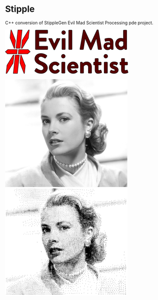 # Stipple

C++ conversion of StippleGen Evil Mad Scientist Processing pde project.

<a href="https://www.evilmadscientist.com/2012/stipplegen-weighted-voronoi-stippling-and-tsp-paths-in-processing/"><img src="images/logo/storeLogo3@2x.png" title="EvilMadScientist"></a>


<img src="images/grace.jpg" height="350">&nbsp;<img src="images/stippled/grace.png" height="350">